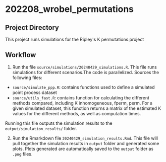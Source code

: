 # 202208_wrobel_permutations

## Project Directory

This project runs simulations for the Ripley's K permutations project


## Workflow

1. Run the file `source/simulations/20240429_simulations.R`. This file runs simulations for different scenarios.The code is parallelized. Sources the following files:
  * `source/simulate_ppp.R`: contains functions used to define a simulated point process dataset
  * `source/utils_fast.R`: contains function for calculating the different methods compared, including K inhomogeneous, fperm, perm. For a given simulated dataset, this function returns a matrix of the estimated K values for the different methods, as well as computation times.

Running this file outputs the simulation results to the `output/simulation_results/` folder.


2. Run the Rmarkdown file `20240429_simulation_results.Rmd`. This file will pull together the simulation results in `output` folder and generated some plots. Plots generated are automatically saved to the `output` folder as `.png` files.
